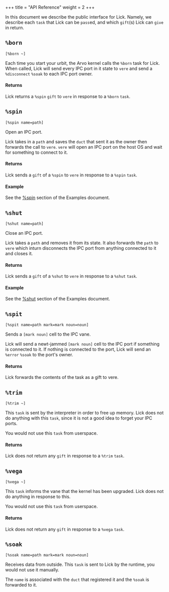 +++
title = "API Reference"
weight = 2
+++

In this document we describe the public interface for Lick. Namely, we describe each `task` that Lick can be `pass`ed, and which `gift`(s) Lick can `give` in return.


## `%born`

```hoon
[%born ~]
```

Each time you start your urbit, the Arvo kernel calls the `%born` task for Lick. When called, Lick will send every IPC port in it state to `vere` and send a `%disconnect` `%soak` to each IPC port owner.

#### Returns

Lick returns a `%spin` `gift` to `vere` in response to a `%born` `task`.

## `%spin`

```hoon
[%spin name=path]
```
Open an IPC port.

Lick takes in a `path` and saves the `duct` that sent it as the owner then forwards the call to `vere`. `vere` will open an IPC port on the host OS and wait for something to connect to it. 

#### Returns

Lick sends a `gift` of a `%spin` to `vere`  in response to a `%spin` `task`.

#### Example

See the [%spin](/reference/arvo/lick/examples#spin) section of the Examples document.

## `%shut`

```hoon
[%shut name=path]
```
Close an IPC port.

Lick takes a `path` and removes it from its state. It also forwards the `path` to `vere` which inturn disconnects the IPC port from anything connected to it and closes it. 

#### Returns

Lick sends a `gift` of a `%shut` to `vere`  in response to a `%shut` `task`.

#### Example

See the [%shut](/reference/arvo/lick/examples#shut) section of the Examples document.

## `%spit`

```hoon
[%spit name=path mark=mark noun=noun]
```

Sends a `[mark noun]` cell to the IPC vane. 

Lick will send a newt-jammed `[mark noun]` cell to the IPC port if something is connected to it. If nothing is connected to the port, Lick will send an `%error` `%soak` to the port's owner.

#### Returns

Lick forwards the contents of the task as a gift to vere.

## `%trim`

```hoon
[%trim ~]
```

This `task` is sent by the interpreter in order to free up memory. Lick does not do anything with this `task`, since it is not a good idea to forget your IPC ports.

You would not use this `task` from userspace.

#### Returns

Lick does not return any `gift` in response to a `%trim` `task`.

## `%vega`

```hoon
[%vega ~]
```

This `task` informs the vane that the kernel has been upgraded. Lick does not do anything in response to this.

You would not use this `task` from userspace.

#### Returns

Lick does not return any `gift` in response to a `%vega` `task`.

## `%soak`

```hoon
[%soak name=path mark=mark noun=noun]
```

Receives data from outside. This `task` is sent to Lick by the runtime, you would not use it manually.

The `name` is associated with the `duct` that registered it and the `%soak` is forwarded to it.

